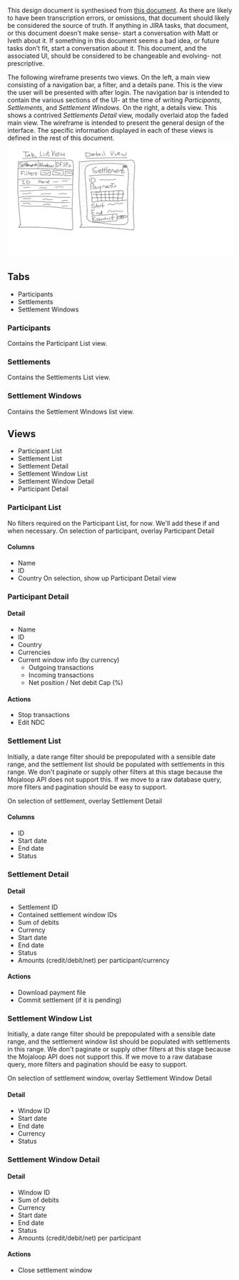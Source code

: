 
This design document is synthesised from [this document](
https://modusbox.atlassian.net/wiki/spaces/CV/pages/340820007/30+Admin+Portal#id-30AdminPortal-3%29Financemanagementportal).
As there are likely to have been transcription errors, or omissions, that document should likely be
considered the source of truth. If anything in JIRA tasks, that document, or this document doesn't
make sense- start a conversation with Matt or Iveth about it. If something in this document seems a
bad idea, or future tasks don't fit, start a conversation about it. This document, and the
associated UI, should be considered to be changeable and evolving- not prescriptive.

The following wireframe presents two views. On the left, a main view consisting of a navigation
bar, a filter, and a details pane. This is the view the user will be presented with after login.
The navigation bar is intended to contain the various sections of the UI- at the time of writing
_Participants_, _Settlements_, and _Settlement Windows_. On the right, a details view. This shows a
contrived _Settlements Detail_ view, modally overlaid atop the faded main view. The wireframe is
intended to present the general design of the interface. The specific information displayed in each
of these views is defined in the rest of this document.
![Shoddy UI wireframe](./wireframe.png?raw=true)


## Tabs
* Participants
* Settlements
* Settlement Windows


### Participants
Contains the Participant List view.


### Settlements
Contains the Settlements List view.


### Settlement Windows
Contains the Settlement Windows list view.



## Views
* Participant List
* Settlement List
* Settlement Detail
* Settlement Window List
* Settlement Window Detail
* Participant Detail


### Participant List
No filters required on the Participant List, for now. We'll add these if and when necessary.
On selection of participant, overlay Participant Detail

#### Columns
* Name
* ID
* Country
On selection, show up Participant Detail view


### Participant Detail

#### Detail
* Name
* ID
* Country
* Currencies
* Current window info (by currency)
    * Outgoing transactions
    * Incoming transactions
    * Net position / Net debit Cap (%)

#### Actions
* Stop transactions
* Edit NDC


### Settlement List
Initially, a date range filter should be prepopulated with a sensible date range, and the
settlement list should be populated with settlements in this range. We don't paginate or supply
other filters at this stage because the Mojaloop API does not support this. If we move to a raw
database query, more filters and pagination should be easy to support.

On selection of settlement, overlay Settlement Detail

#### Columns
* ID
* Start date
* End date
* Status


### Settlement Detail

#### Detail
* Settlement ID
* Contained settlement window IDs
* Sum of debits
* Currency
* Start date
* End date
* Status
* Amounts (credit/debit/net) per participant/currency

#### Actions
* Download payment file
* Commit settlement (if it is pending)


### Settlement Window List
Initially, a date range filter should be prepopulated with a sensible date range, and the
settlement window list should be populated with settlements in this range. We don't paginate or
supply other filters at this stage because the Mojaloop API does not support this. If we move to a
raw database query, more filters and pagination should be easy to support.

On selection of settlement window, overlay Settlement Window Detail

#### Detail
* Window ID
* Start date
* End date
* Currency
* Status


### Settlement Window Detail

#### Detail
* Window ID
* Sum of debits
* Currency
* Start date
* End date
* Status
* Amounts (credit/debit/net) per participant

#### Actions
* Close settlement window
